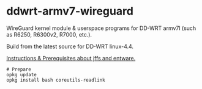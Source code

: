 # ddwrt-armv7-wireguard
WireGuard kernel module &amp; userspace programs for DD-WRT armv7l (such as R6250, R6300v2, R7000, etc.).

Build from the latest source for DD-WRT linux-4.4.

[Instructions & Prerequisites about jffs and entware.](https://github.com/Senorsen/ddwrt-armv7-iptables-tproxy)

```
# Prepare
opkg update
opkg install bash coreutils-readlink
```
